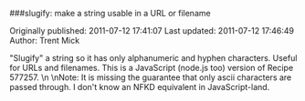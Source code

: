 ###slugify: make a string usable in a URL or filename

Originally published: 2011-07-12 17:41:07
Last updated: 2011-07-12 17:46:49
Author: Trent Mick

"Slugify" a string so it has only alphanumeric and hyphen characters. Useful for URLs and filenames.  This is a JavaScript (node.js too) version of Recipe 577257.\n\nNote: It is missing the guarantee that only ascii characters are passed through. I don't know an NFKD equivalent in JavaScript-land.